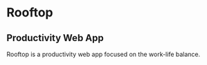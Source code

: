 # Rooftop
## Productivity Web App

Rooftop is a productivity web app focused on the work-life balance.

